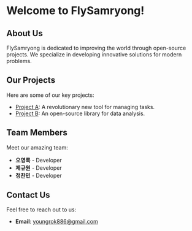 # Welcome to FlySamryong!
## About Us
FlySamryong is dedicated to improving the world through open-source projects. We specialize in developing innovative solutions for modern problems.

## Our Projects
Here are some of our key projects:
- [Project A](https://github.com/FlySamryong/project-a): A revolutionary new tool for managing tasks.
- [Project B](https://github.com/FlySamryong/project-b): An open-source library for data analysis.

## Team Members
Meet our amazing team:
- **오영록** - Developer
- **제규원** - Developer
- **정찬민** - Developer

## Contact Us
Feel free to reach out to us:
- **Email**: youngrok886@gmail.com
